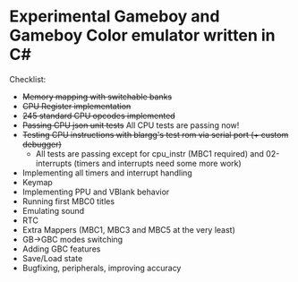 # Experimental Gameboy and Gameboy Color emulator written in C#

Checklist:
-  ~~Memory mapping with switchable banks~~
-  ~~CPU Register implementation~~
-  ~~245 standard CPU opcodes implemented~~
-  ~~Passing CPU json unit tests~~ All CPU tests are passing now!
-  ~~Testing CPU instructions with blargg's test rom via serial port (+ custom debugger)~~
    - All tests are passing except for cpu_instr (MBC1 required) and 02-interrupts (timers and interrupts need some more work)
-  Implementing all timers and interrupt handling
-  Keymap
-  Implementing PPU and VBlank behavior
-  Running first MBC0 titles
-  Emulating sound
-  RTC
-  Extra Mappers (MBC1, MBC3 and MBC5 at the very least)
-  GB->GBC modes switching
-  Adding GBC features
-  Save/Load state
-  Bugfixing, peripherals, improving accuracy
